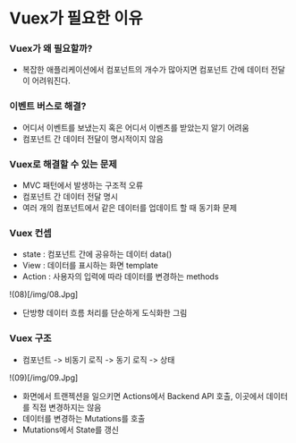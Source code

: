 # Vuex가 필요한 이유

### Vuex가 왜 필요할까?
 - 복잡한 애플리케이션에서 컴포넌트의 개수가 많아지면 컴포넌트 간에 데이터 전달이 어려워진다.
  
  
  
### 이벤트 버스로 해결?
 - 어디서 이벤트를 보냈는지 혹은 어디서 이벤츠를 받았는지 알기 어려움  
 - 컴포넌트 간 데이터 전달이 명시적이지 않음  
 
 
 
 
### Vuex로 해결할 수 있는 문제
 - MVC 패턴에서 발생하는 구조적 오류  
 - 컴포넌트 간 데이터 전달 명시 
 - 여러 개의 컴포넌트에서 같은 데이터를 업데이트 할 때 동기화 문제  
 
 
### Vuex 컨셉
 - state : 컴포넌트 간에 공유하는 데이터 data()  
 - View : 데이터를 표시하는 화면 template  
 - Action : 사용자의 입력에 따라 데이터를 변경하는 methods  
 
 !(08)[/img/08.Jpg]
 
  - 단방향 데이터 흐름 처리를 단순하게 도식화한 그림
  
  
  
### Vuex 구조
 - 컴포넌트 -> 비동기 로직 -> 동기 로직 -> 상태
 
  !(09)[/img/09.Jpg]
  
 - 화면에서 트랜젝션을 일으키면 Actions에서 Backend API 호출, 이곳에서 데이터를 직접 변경하지는 않음  
 - 데이터를 변경하는 Mutations를 호출  
 - Mutations에서 State를 갱신  
 
      
